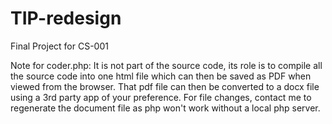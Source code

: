 # TIP-redesign
Final Project for CS-001

Note for coder.php:
It is not part of the source code, its role is to compile all the source code into one html file which can then be saved as PDF when viewed from the browser. 
That pdf file can then be converted to a docx file using a 3rd party app of your preference. 
For file changes, contact me to regenerate the document file as php won't work without a local php server.
